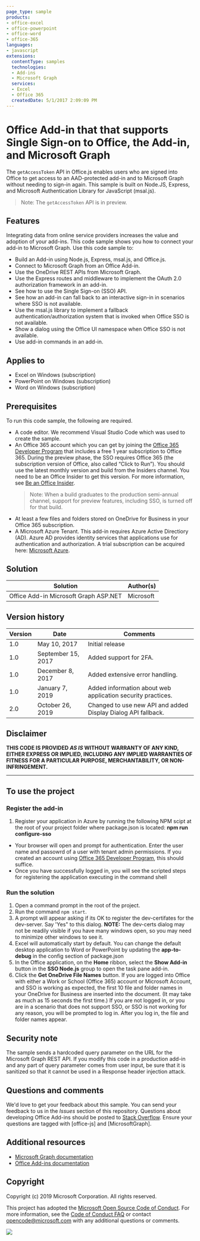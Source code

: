 ```yaml
---
page_type: sample
products:
- office-excel
- office-powerpoint
- office-word
- office-365
languages:
- javascript
extensions:
  contentType: samples
  technologies:
  - Add-ins
  - Microsoft Graph
  services:
  - Excel
  - Office 365
  createdDate: 5/1/2017 2:09:09 PM
---
```

# Office Add-in that that supports Single Sign-on to Office, the Add-in, and Microsoft Graph

The `getAccessToken` API in Office.js enables users who are signed into Office to get access to an AAD-protected add-in and to Microsoft Graph without needing to sign-in again. This sample is built on Node.JS, Express, and Microsoft Authentication Library for JavaScript (msal.js). 

 > Note: The `getAccessToken` API is in preview.

## Features

Integrating data from online service providers increases the value and adoption of your add-ins. This code sample shows you how to connect your add-in to Microsoft Graph. Use this code sample to:

* Build an Add-in using Node.js, Express, msal.js, and Office.js. 
* Connect to Microsoft Graph from an Office Add-in.
* Use the OneDrive REST APIs from Microsoft Graph.
* Use the Express routes and middleware to implement the OAuth 2.0 authorization framework in an add-in.
* See how to use the Single Sign-on (SSO) API.
* See how an add-in can fall back to an interactive sign-in in scenarios where SSO is not available.
* Use the msal.js library to implement a fallback authentication/authorization system that is invoked when Office SSO is not available.
* Show a dialog using the Office UI namespace when Office SSO is not available.
* Use add-in commands in an add-in.


## Applies to

-  Excel on Windows (subscription)
-  PowerPoint on Windows (subscription)
-  Word on Windows (subscription)

## Prerequisites

To run this code sample, the following are required.

* A code editor. We recommend Visual Studio Code which was used to create the sample.
* An Office 365 account which you can get by joining the [Office 365 Developer Program](https://aka.ms/devprogramsignup) that includes a free 1 year subscription to Office 365. During the preview phase, the SSO requires Office 365 (the subscription version of Office, also called “Click to Run”). You should use the latest monthly version and build from the Insiders channel. You need to be an Office Insider to get this version. For more information, see [Be an Office Insider](https://products.office.com/office-insider?tab=tab-1). 
    > Note: When a build graduates to the production semi-annual channel, support for preview features, including SSO, is turned off for that build.
* At least a few files and folders stored on OneDrive for Business in your Office 365 subscription.
* A Microsoft Azure Tenant. This add-in requires Azure Active Directiory (AD). Azure AD provides identity services that applications use for authentication and authorization. A trial subscription can be acquired here: [Microsoft Azure](https://account.windowsazure.com/SignUp).

## Solution

Solution | Author(s)
---------|----------
Office Add-in Microsoft Graph ASP.NET | Microsoft

## Version history

Version  | Date | Comments
---------| -----| --------
1.0 | May 10, 2017| Initial release
1.0 | September 15, 2017 | Added support for 2FA.
1.0 | December 8, 2017 | Added extensive error handling.
1.0 | January 7, 2019 | Added information about web application security practices.
2.0 | October 26, 2019 | Changed to use new API and added Display Dialog API fallback.

## Disclaimer

**THIS CODE IS PROVIDED *AS IS* WITHOUT WARRANTY OF ANY KIND, EITHER EXPRESS OR IMPLIED, INCLUDING ANY IMPLIED WARRANTIES OF FITNESS FOR A PARTICULAR PURPOSE, MERCHANTABILITY, OR NON-INFRINGEMENT.**

----------

## To use the project

### Register the add-in
 
1. Register your application in Azure by running the following NPM scipt at the root of your project folder where package.json is located: **npm run configure-sso**

- Your browser will open and prompt for authentication. Enter the user name and passowrd of a user with tenant admin permissions.  If you created an account using [Office 365 Developer Program](https://aka.ms/devprogramsignup), this should suffice.
- Once you have successfully logged in, you will see the scripted steps for registering the application executing in the command shell

### Run the solution

1. Open a command prompt in the root of the project.
2. Run the command `npm start`. 
3. A prompt will appear asking if its OK to register the dev-certifates for the dev-server.  Say 'Yes" to this dialog.  **NOTE:** The dev-certs dialog may not be readily visible if you have many windows open, so you may need to minimize other windows to see it.
4. Excel will automatically start by default.  You can change the default desktop application to Word or PowerPoint by updating the **app-to-debug** in the config section of package.json
5. In the Office application, on the **Home** ribbon, select the **Show Add-in** button in the **SSO Node.js** group to open the task pane add-in.
6. Click the **Get OneDrive File Names** button. If you are logged into Office with either a Work or School (Office 365) account or Microsoft Account, and SSO is working as expected, the first 10 file and folder names in your OneDrive for Business are inserted into the document. (It may take as much as 15 seconds the first time.) If you are not logged in, or you are in a scenario that does not support SSO, or SSO is not working for any reason, you will be prompted to log in. After you log in, the file and folder names appear.

## Security note

The sample sends a hardcoded query parameter on the URL for the Microsoft Graph REST API. If you modify this code in a production add-in and any part of query parameter comes from user input, be sure that it is sanitized so that it cannot be used in a Response header injection attack.

## Questions and comments

We'd love to get your feedback about this sample. You can send your feedback to us in the *Issues* section of this repository.
Questions about developing Office Add-ins should be posted to [Stack Overflow](http://stackoverflow.com). Ensure your questions are tagged with [office-js] and [MicrosoftGraph].


## Additional resources

* [Microsoft Graph documentation](https://docs.microsoft.com/graph/)
* [Office Add-ins documentation](https://docs.microsoft.com/office/dev/add-ins/overview/office-add-ins)

## Copyright
Copyright (c) 2019 Microsoft Corporation. All rights reserved.

This project has adopted the [Microsoft Open Source Code of Conduct](https://opensource.microsoft.com/codeofconduct/). For more information, see the [Code of Conduct FAQ](https://opensource.microsoft.com/codeofconduct/faq/) or contact [opencode@microsoft.com](mailto:opencode@microsoft.com) with any additional questions or comments.

<img src="https://telemetry.sharepointpnp.com/pnp-officeaddins/auth/Office-Add-in-NodeJS-SSO" />



